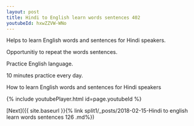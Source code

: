 ```yaml
---
layout: post
title: Hindi to English learn words sentences 402 
youtubeId: hxwZZVW-WNo
---
```

 
 
Helps to learn English words and sentences for Hindi speakers.

Opportunitiy to repeat the words sentences. 

Practice English language. 
 
10 minutes practice every day. 
 
How to learn English words and sentences for Hindi speakers 
 
{% include youtubePlayer.html id=page.youtubeId %}
 
 
[Next]({{ site.baseurl }}{% link  split1/_posts/2018-02-15-Hindi to english learn words sentences 126 .md%})
 
